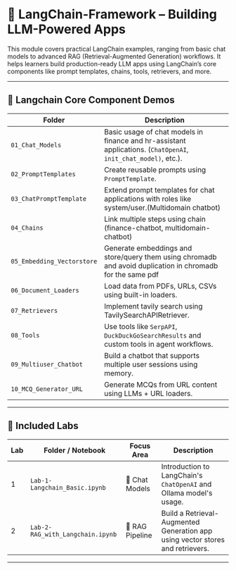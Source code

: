 # 🧠 LangChain-Framework – Building LLM-Powered Apps

This module covers practical LangChain examples, ranging from basic chat models to advanced RAG (Retrieval-Augmented Generation) workflows. It helps learners build production-ready LLM apps using LangChain’s core components like prompt templates, chains, tools, retrievers, and more.

---

## 🧰 Langchain Core Component Demos

| Folder                | Description                                                                 |
|------------------------|-----------------------------------------------------------------------------|
| `01_Chat_Models`       | Basic usage of chat models in finance and hr-assistant applications. (`ChatOpenAI`, `init_chat_model)`, etc.).         |
| `02_PromptTemplates`   | Create reusable prompts using `PromptTemplate`.                             |
| `03_ChatPromptTemplate`| Extend prompt templates for chat applications with roles like system/user.(Multidomain chatbot)  |
| `04_Chains`            | Link multiple steps using chain (finance-chatbot, multidomain-chatbot)              |
| `05_Embedding_Vectorstore` | Generate embeddings and store/query them using chromadb and avoid duplication in chromadb for the same pdf |
| `06_Document_Loaders`  | Load data from PDFs, URLs, CSVs using built-in loaders.             |
| `07_Retrievers`        | Implement tavily search using TavilySearchAPIRetriever.                    |
| `08_Tools`             | Use tools like `SerpAPI`, `DuckDuckGoSearchResults` and custom tools in agent workflows.  |
| `09_Multiuser_Chatbot` | Build a chatbot that supports multiple user sessions using memory.          |
| `10_MCQ_Generator_URL` | Generate MCQs from URL content using LLMs + URL loaders.                |

---

## 🧪 Included Labs

| Lab | Folder / Notebook                     | Focus Area                      | Description                                                                 |
|-----|----------------------------------------|----------------------------------|-----------------------------------------------------------------------------|
| 1   | `Lab-1-Langchain_Basic.ipynb`         | 💬 Chat Models                   | Introduction to LangChain's `ChatOpenAI` and Ollama model's usage.              |
| 2   | `Lab-2-RAG_with_Langchain.ipynb`      | 📄 RAG Pipeline                  | Build a Retrieval-Augmented Generation app using vector stores and retrievers. |

---
